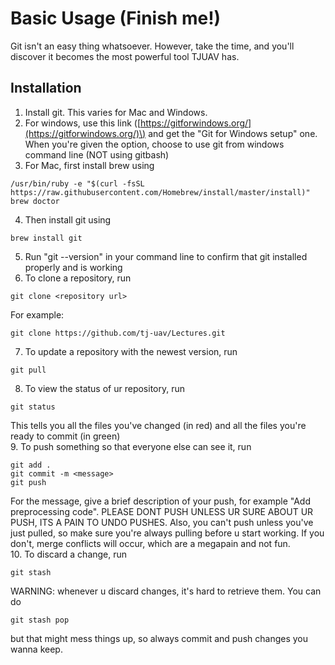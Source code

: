 # Basic Usage \(Finish me!\)

Git isn't an easy thing whatsoever. However, take the time, and you'll discover it becomes the most powerful tool TJUAV has.

## Installation

1. Install git. This varies for Mac and Windows.
2. For windows, use this link \([https://gitforwindows.org/](https://gitforwindows.org/)\) and get the "Git for Windows setup" one. When you're given the option, choose to use git from windows command line \(NOT using gitbash\)
3. For Mac, first install brew using

```text
/usr/bin/ruby -e "$(curl -fsSL https://raw.githubusercontent.com/Homebrew/install/master/install)"
brew doctor
```

  4. Then install git using

```text
brew install git
```

  5. Run "git --version" in your command line to confirm that git installed properly and is working  
  6. To clone a repository, run

```text
git clone <repository url>
```

For example:

```text
git clone https://github.com/tj-uav/Lectures.git
```

  7. To update a repository with the newest version, run  


```text
git pull
```

  8. To view the status of ur repository, run  


```text
git status
```

This tells you all the files you've changed \(in red\) and all the files you're ready to commit \(in green\)  
  9. To push something so that everyone else can see it, run  


```text
git add .
git commit -m <message>
git push
```

For the message, give a brief description of your push, for example "Add preprocessing code". PLEASE DONT PUSH UNLESS UR SURE ABOUT UR PUSH, ITS A PAIN TO UNDO PUSHES. Also, you can't push unless you've just pulled, so make sure you're always pulling before u start working. If you don't, merge conflicts will occur, which are a megapain and not fun.  
10. To discard a change, run  


```text
git stash
```

WARNING: whenever u discard changes, it's hard to retrieve them. You can do  


```text
git stash pop
```

but that might mess things up, so always commit and push changes you wanna keep.

